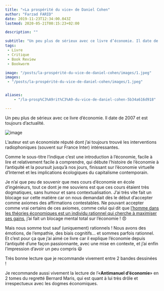 ```yaml
---
title: "«La prospérité du vice» de Daniel Cohen"
author: "Farzad FARID"
date: 2019-11-23T12:34:00.043Z
lastmod: 2020-05-21T00:15:23+02:00

description: ""

subtitle: "Un peu plus de sérieux avec ce livre d’économie. Il date de 2007 et est toujours d’actualité."
tags:
 - Livre
 - Critique
 - Book Review
 - Bookworm

image: "/posts/la-prospérité-du-vice-de-daniel-cohen/images/1.jpeg" 
images:
 - "/posts/la-prospérité-du-vice-de-daniel-cohen/images/1.jpeg"


aliases:
    - "/la-prosp%C3%A9rit%C3%A9-du-vice-de-daniel-cohen-5b34a616d918"

---
```


Un peu plus de sérieux avec ce livre d’économie. Il date de 2007 et est toujours d’actualité.




![image](/posts/la-prospérité-du-vice-de-daniel-cohen/images/1.jpeg#layoutTextWidth)



L’auteur est un économiste réputé dont j’ai toujours trouvé les interventions radiophoniques (souvent sur France Inter) intéressantes.

Comme le sous-titre l’indique c’est une introduction à l’économie, facile à lire et relativement facile à comprendre, qui débute l’histoire de l’économie à l’antiquité et la poursuit jusqu’à nos jours, finissant sur l’économie virtuelle d’Internet et les implications écologiques du capitalisme contemporain.

Je n’ai que peu de souvenir que mes cours d’économie en école d’ingénieurs, tout ce dont je me souviens est que ces cours étaient très dogmatiques, sans humour et sans contextualisation. J’ai très vite fait un blocage sur cette matière car on nous demandait dès le début d’accepter comme axiomes des affirmations contestables. Ne pouvant accepter comme vrai certains de ces axiomes, comme celui qui dit que [l’homme dans les théories économiques est un individu rationnel qui cherche à maximiser ses gains](https://fr.wikipedia.org/wiki/Rationalit%C3%A9_%C3%A9conomique), j’ai fait un blocage mental total sur l’économie ! 😠

Mais nous somme tout sauf (uniquement) rationnels ! Nous avons des émotions, de l’empathie, des biais cognitifs… et sommes parfois rationnel. Et c’est pour ça que j’ai aimé ce livre car il explique l’économie depuis l’antiquité d’une façon passionnante, avec une mise en contexte, et j’ai enfin l’impression d’avoir un peu compris 😃

Très bonne lecture que je recommande vivement entre 2 bandes dessinées !

Je recommande aussi vivement la lecture de l’«**Antimanuel d’économie**» en 2 tomes du regretté Bernard Maris, qui est quant à lui très drôle et irrespectueux avec les dogmes économiques.
